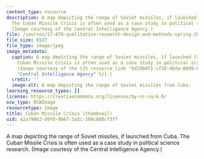 ```yaml
---
content_type: resource
description: A map depicting the range of Soviet missiles, if launched from Cuba.
  The Cuban Missile Crisis is often used as a case study in political science research.
  (Image courtesy of the Central Intelligence Agency.)
file: /courses/17-878-qualitative-research-design-and-methods-spring-2005/a2a79062d9f09b673a5c280c880cf3ff_17-878s05-th.jpg
file_size: 6537
file_type: image/jpeg
image_metadata:
  caption: A map depicting the range of Soviet missiles, if launched from Cuba. The
    Cuban Missile Crisis is often used as a case study in political science research.
    (Image courtesy of the {{% resource_link "6d19bdf1-cf38-46da-8609-02848a4c1c70"
    "Central Intelligence Agency" %}}.)
  credit: ''
  image-alt: A map depicting the range of Soviet missiles from Cuba.
learning_resource_types: []
license: https://creativecommons.org/licenses/by-nc-sa/4.0/
ocw_type: OCWImage
resourcetype: Image
title: Cuban Missile Crisis (thumbnail)
uid: a2a79062-d9f0-9b67-3a5c-280c880cf3ff
---
```

A map depicting the range of Soviet missiles, if launched from Cuba. The Cuban Missile Crisis is often used as a case study in political science research. (Image courtesy of the Central Intelligence Agency.)